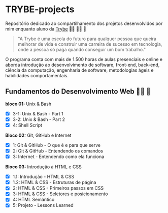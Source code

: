 # TRYBE-projects
Repositório dedicado ao compartilhamento dos projetos desenvolvidos por mim enquanto aluno da [Trybe](www.betrybe.com) :man_technologist: :man_student: :rocket:

> "A Trybe é uma escola do futuro para qualquer pessoa que queira melhorar de vida e construir uma carreira de sucesso em tecnologia, onde a pessoa só paga quando conseguir um bom trabalho."

O programa conta com mais de 1.500 horas de aulas presenciais e online e aborda introdução ao desenvolvimento de software, front-end, back-end, ciência da computação, engenharia de software, metodologias ágeis e habilidades comportamentais.


## Fundamentos do Desenvolvimento Web :construction_worker_man: :construction:
**bloco 01:** Unix & Bash
- [x] 3-1: Unix & Bash - Part 1
- [x] 3-2: Unix & Bash - Part 2
- [x] 4: Shell Script 

**Bloco 02:** Git, GitHub e Internet
- [x] 1: Git & GitHub - O que é e para que serve
- [x] 2: Git & GitHub - Entendendo os comandos
- [x] 3: Internet - Entendendo como ela funciona

**Bloco 03:** Introdução à HTML e CSS
- [x] 1.1: Introdução - HTML & CSS
- [x] 1.2: HTML & CSS - Estruturas de página
- [x] 2: HTML & CSS - Primeiros passos em CSS
- [x] 3: HTML & CSS - Seletores e posicionamento
- [x] 4: HTML Semântico
- [x] 5: Projeto - Lessons Learned
